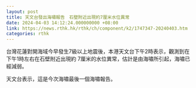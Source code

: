 ```yaml
---
layout: post
title: 天文台發出海嘯報告　石壁附近出現約7厘米水位異常
date: 2024-04-03 14:12:24.000000000 +08:00
link: https://news.rthk.hk/rthk/ch/component/k2/1747347-20240403.htm
categories: rthk
---
```


台灣花蓮對開海域今早發生7級以上地震後，本港天文台下午2時表示，觀測到在下午1時左右在石壁附近出現約 7厘米的水位異常，估計是由海嘯所引起，海嘯已經減弱。
 
天文台表示，這是今次海嘯最後一個海嘯報告。
